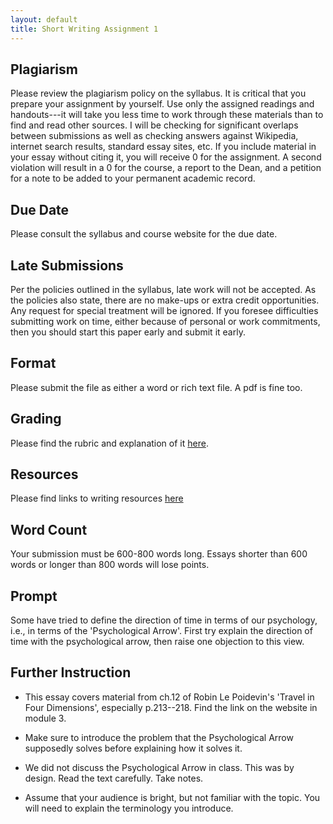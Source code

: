 ```yaml
---
layout: default
title: Short Writing Assignment 1
---
```



## Plagiarism

Please review the plagiarism policy on the syllabus. It is critical that you prepare your assignment by yourself. Use only the assigned readings and handouts---it will take you less time to work through these materials than to find and read other sources. I will be checking for significant overlaps between submissions as well as checking answers against Wikipedia, internet search results, standard essay sites, etc. If you include material in your essay without citing it, you will receive 0 for the assignment. A second violation will result in a 0 for the course, a report to the Dean, and a petition for a note to be added to your permanent academic record. 

## Due Date
Please consult the syllabus and course website for the due date.

## Late Submissions

Per the policies outlined in the syllabus, late work will not be accepted. As the policies also state, there are no make-ups or extra credit opportunities. Any request for special treatment will be ignored. If you foresee difficulties submitting work on time, either because of personal or work commitments, then you should start this paper early and submit it early. 

## Format
Please submit the file as either a word or rich text file. A pdf is fine too.

## Grading
Please find the rubric and explanation of it [here](/Teaching/Grading/).

## Resources
Please find links to writing resources [here](/Teaching/Resources/)

## Word Count

Your submission must be 600-800 words long. Essays shorter than 600 words or longer than 800 words will lose points. 

## Prompt 

Some have tried to define the direction of time in terms of 
our psychology, i.e., in terms of the 'Psychological Arrow'. First try explain the direction of time with the psychological arrow, then raise one objection to this view. 

 

## Further Instruction

+ This essay covers material from ch.12 of Robin Le Poidevin's 'Travel in Four Dimensions', especially p.213--218. Find the link on the website in module 3. 

+ Make sure to introduce the problem that the Psychological Arrow supposedly solves before explaining how it solves it. 

+ We did not discuss the Psychological Arrow in class. This was by design. Read the text carefully. Take notes.   

+ Assume that your audience is bright, but not familiar with the topic. You will need to explain the terminology you introduce. 



